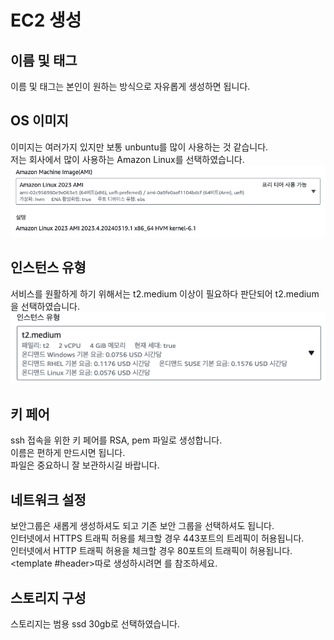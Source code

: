 # EC2 생성

## 이름 및 태그

이름 및 태그는 본인이 원하는 방식으로 자유롭게 생성하면 됩니다.

## OS 이미지

이미지는 여러가지 있지만 보통 unbuntu를 많이 사용하는 것 같습니다.<br/>
저는 회사에서 많이 사용하는 Amazon Linux를 선택하였습니다.
![](2024-03-29-10-19-15.png)

## 인스턴스 유형

서비스를 원활하게 하기 위해서는 t2.medium 이상이 필요하다 판단되어 t2.medium을 선택하였습니다.
![](2024-03-29-10-19-32.png)

## 키 페어

ssh 접속을 위한 키 페어를 RSA, pem 파일로 생성합니다.  
이름은 편하게 만드시면 됩니다.  
파일은 중요하니 잘 보관하시길 바랍니다.

## 네트워크 설정

보안그룹은 새롭게 생성하셔도 되고 기존 보안 그룹을 선택하셔도 됩니다.  
인터넷에서 HTTPS 트래픽 허용를 체크할 경우 443포트의 트레픽이 허용됩니다.  
인터넷에서 HTTP 트래픽 허용을 체크할 경우 80포트의 트래픽이 허용됩니다.  
<LinkNewTab href="/aws/vpc/virtual-private-cloud/create-vpc" text="링크"><template #header>따로 생성하시려면 </template>를 참조하세요.</LinkNewTab>

## 스토리지 구성

스토리지는 범용 ssd 30gb로 선택하였습니다.
